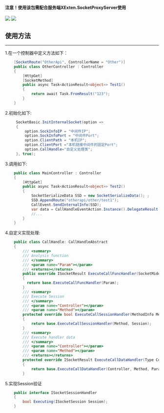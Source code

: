 #### 注意！使用该包需配合服务端XExten.SocketProxyServer使用
[![](https://img.shields.io/badge/build-success-brightgreen.svg)](https://github.com/EmilyEdna/XExten.SocketProxy)
[![](https://img.shields.io/badge/nuget-v1.0.3-blue.svg)](https://www.nuget.org/packages/XExten.SocketProxy/1.0.3)
## 使用方法
------------------------------------
1.在一个控制器中定义方法如下：
``` c#
    [SocketRoute("OtherApi", ControllerName = "Other")]
    public class OtherController : Controller
    {
        [HttpGet]
        [SocketMethod]
        public async Task<ActionResult<object>> Test1()
        {
            return await Task.FromResult("123");
        }
    }
```
2.初始化如下:
``` c#
     SocketBasic.InitInternalSocket(option =>
     {
         option.SockInfoIP = "中间件IP";
         option.SockInfoPort = "中间件Port";
         option.ClientPath = "本机IP";
         option.ClientPort ="本机链接中间件的固定Port";
         option.CallHandle="自定义处理类";
     }, true);
```
3.调用如下:
``` c#
    public class MainController : Controller
    {
        [HttpGet]
        public async Task<ActionResult<object>> Test2()
        {
            SocketSerializeData SSD = new SocketSerializeData(); ;
            SSD.AppendRoute("otherapi/other/test1");
            CallEvent.SendInternalInfo(SSD);
            var data = CallHandleEventAction.Instance().DelegateResult;
            //...
        }
    }
```
4.自定义实现处理:
```c#
    public class CallHandle: CallHandleAbstract
    {
        /// <summary>
        /// Analysis function
        /// </summary>
        /// <param name="Param"></param>
        /// <returns></returns>
        public override ISocketResult ExecuteCallFuncHandler(SocketMiddleData Param)
        {
          return base.ExecuteCallFuncHandler(Param);
        }
        /// <summary>
        /// Execute Session
        /// </summary>
        /// <param name="Controller"></param>
        /// <param name="Method"></param>
        protected override bool ExecuteCallSessionHandler(MethodInfo Method, ISocketSession Session)
        {
            return base.ExecuteCallSessionHandler(Method, Session);
        }
        /// <summary>
        /// Execute handler data
        /// </summary>
        /// <param name="Controller"></param>
        /// <param name="Method"></param>
        /// <returns></returns>
        protected override ISocketResult ExecuteCallDataHandler(Type Controller, MethodInfo Method, ISocketResult Param)
        {
            return base.ExecuteCallDataHandler(Controller, Method, Param);
        }
```
5.实现Session验证
```c#
    public interface ISocketSessionHandler
    {
        bool Executing(ISocketSession Session);
    }
```
